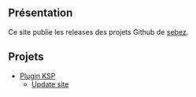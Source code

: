 ## Présentation

Ce site publie les releases des projets Github de [sebez](https://github.com/sebez).

## Projets

  * [Plugin KSP](https://github.com/sebez/vertigo-chroma-kspplugin)
    * [Update site](https://sebez.github.io/release/vertigo-chroma-kspplugin/)
